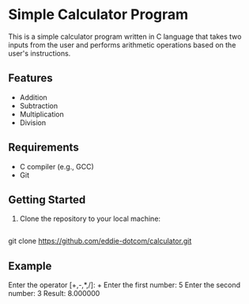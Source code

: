 # Simple Calculator Program
This is a simple calculator program written in C language that takes two inputs from the user and performs arithmetic operations based on the user's instructions.

## Features
- Addition
- Subtraction
- Multiplication
- Division

## Requirements
- C compiler (e.g., GCC)
- Git

## Getting Started
1. Clone the repository to your local machine:

   ```bash
 git clone https://github.com/eddie-dotcom/calculator.git
   
## Example

Enter the operator [+,-,*,/]: +
Enter the first number: 5
Enter the second number: 3
Result: 8.000000
